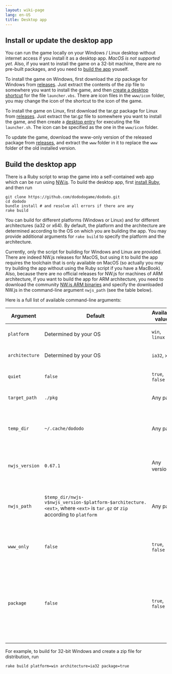 ```yaml
---
layout: wiki-page
lang: en-US
title: Desktop app
---
```


## Install or update the desktop app

You can run the game locally on your Windows / Linux desktop without internet access if you install it as a desktop app.
*MacOS is not supported yet.*
Also, if you want to install the game on a 32-bit machine,
there are no pre-built packages, and you need to [build the app](#build-the-desktop-app) youself.

To install the game on Windows,
first download the zip package for Windows from [releases](https://github.com/dododogame/dododo/releases).
Just extract the contents of the zip file to somewhere you want to install the game, and then
[create a desktop shortcut](https://support.microsoft.com/en-us/office/create-a-desktop-shortcut-for-an-office-program-or-file-9a8df64b-cd87-4700-95cc-4bc3e2a962da)
for the file `launcher.vbs`.
There are icon files in the `www/icon` folder,
you may change the icon of the shortcut to the icon of the game.

To install the game on Linux,
first download the tar.gz package for Linux from [releases](https://github.com/dododogame/dododo/releases).
Just extract the tar.gz file to somewhere you want to install the game, and then
create a [desktop entry](https://wiki.archlinux.org/title/desktop_entries) for executing the file `launcher.sh`.
The icon can be specified as the one in the `www/icon` folder.

To update the game, download the www-only version of the released package from
[releases](https://github.com/dododogame/dododo/releases),
and extract the `www` folder in it to replace the `www` folder of the old installed version.

## Build the desktop app

There is a Ruby script to wrap the game into a self-contained web app which can be run using [NW.js](https://nwjs.io/).
To build the desktop app, first [install Ruby](https://www.ruby-lang.org/en/documentation/installation/),
and then run

```shell
git clone https://github.com/dododogame/dododo.git
cd dododo
bundle install # and resolve all errors if there are any
rake build
```

You can build for different platforms (Windows or Linux) and for different architectures (ia32 or x64).
By default, the platform and the architecture are determined according to the OS on which you are building the app.
You may provide additional arguments for `rake build` to specify the platform and the architecture.

Currently, only the script for building for Windows and Linux are provided.
There are indeed NW.js releases for MacOS, but using it to build the app requires the toolchain that is only available on MacOS
(so actually you may try building the app without using the Ruby script if you have a MacBook).
Also, because there are no official releases for NW.js for machines of ARM architecture,
if you want to build the app for ARM architecture,
you need to download the community [NW.js ARM binaries](https://github.com/LeonardLaszlo/nw.js-armv7-binaries)
and specify the downloaded NW.js in the command-line argument `nwjs_path` (see the table below).

Here is a full list of available command-line arguments:

| Argument | Default                                                                                                                  | Available values | Description                                               |
|---------|--------------------------------------------------------------------------------------------------------------------------|------------------|-----------------------------------------------------------|
| `platform` | Determined by your OS                                                                                                    | `win`, `linux`   | The platform to build for                                 |
| `architecture` | Determined by your OS                                                                                                    | `ia32`, `x64`     | The architecture to build for                             |
| `quiet` | `false`                                                                                                                   | `true`, `false` | Whether to supress output                                 |
| `target_path` | `./pkg`                                                                                                                  | Any path | The path to the output directory                          |
| `temp_dir` | `~/.cache/dododo`                                                                                                        | Any path | The directory to store some downloaded or extracted files |
| `nwjs_version` | `0.67.1`                                                                                                                 | Any version | The version of NW.js to use if it is to be downloaded     |
| `nwjs_path` | `$temp_dir/nwjs-v$nwjs_version-$platform-$architecture.<ext>`, where `<ext>` is `tar.gz` or `zip` according to `platform` | Any path | The pre-downloaded NW.js to be used; will download for you if non-exist |
| `www_only` | `false`                                                                                                                  | `true`, `false` | Whether to build only the web files; no NW.js if true |
| `package` | `false` | `true`, `false` | Whether to package the app for distribution after building completes; will create a .tar.gz or .zip file according to `platform` |

For example, to build for 32-bit Windows and create a zip file for distribution, run

```shell
rake build platform=win architecture=ia32 package=true
```
